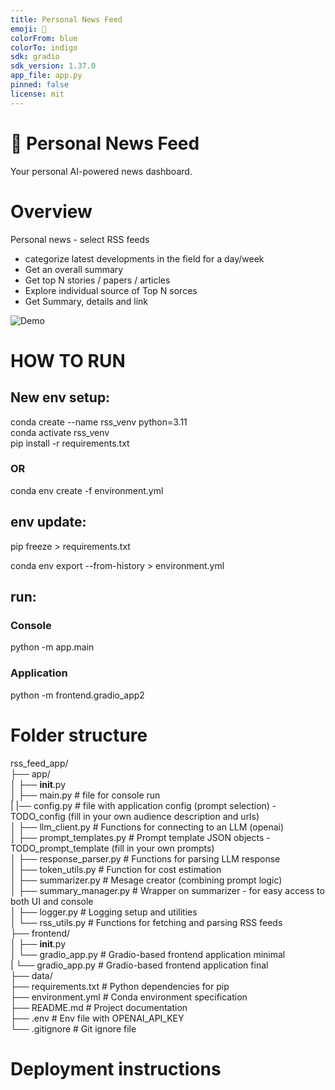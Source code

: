 ```yaml
---
title: Personal News Feed
emoji: 📰
colorFrom: blue
colorTo: indigo
sdk: gradio
sdk_version: 1.37.0
app_file: app.py
pinned: false
license: mit
---
```


# 📰 Personal News Feed

Your personal AI-powered news dashboard.

# Overview

Personal news - select RSS feeds 
- categorize latest developments in the field for a day/week  
- Get an overall summary
- Get top N stories / papers / articles
- Explore individual source of Top N sorces  
- Get Summary, details and link  

<!-- ![Demo](assets\ui.gif)  -->
![Demo](https://raw.githubusercontent.com/w-winnie/PersonalNewsFeed/main/assets/ui.gif)  



# HOW TO RUN

## New env setup:  

conda create --name rss_venv python=3.11   
conda activate rss_venv  
pip install -r requirements.txt
<!-- pip install openai gradio feedparser beautifulsoup4  -->

### OR  

conda env create -f environment.yml

## env update:  
pip freeze > requirements.txt  
<!-- conda env export > environment.yml   -->
conda env export --from-history > environment.yml  

## run:

### Console
python -m app.main
<!-- python app/main.py -->
### Application
python -m frontend.gradio_app2
<!-- python frontend/gradio_app.py -->

# Folder structure
rss_feed_app/  
├── app/  
│   ├── __init__.py  
│   ├── main.py           # file for console run  
|   |── config.py           # file with application config (prompt selection) - TODO_config (fill in your own audience description and urls)  
│   ├── llm_client.py     # Functions for connecting to an LLM (openai)  
│   ├── prompt_templates.py  # Prompt template JSON objects - TODO_prompt_template (fill in your own prompts)  
│   ├── response_parser.py   # Functions for parsing LLM response  
│   ├── token_utils.py       # Function for cost estimation  
│   ├── summarizer.py       # Mesage creator (combining prompt logic)  
│   ├── summary_manager.py   # Wrapper on summarizer - for easy access to both UI and console  
│   ├── logger.py         # Logging setup and utilities  
│   └── rss_utils.py      # Functions for fetching and parsing RSS feeds  
├── frontend/  
│   ├── __init__.py  
│   └── gradio_app.py     # Gradio-based frontend application minimal  
|   └── gradio_app.py     # Gradio-based frontend application final  
├── data/  
├── requirements.txt      # Python dependencies for pip   
├── environment.yml       # Conda environment specification  
├── README.md             # Project documentation  
├── .env                  # Env file with OPENAI_API_KEY  
└── .gitignore            # Git ignore file  

# Deployment instructions

